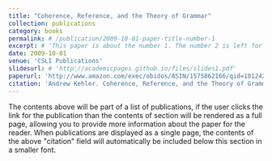 ```yaml
---
title: "Coherence, Reference, and the Theory of Grammar"
collection: publications
category: books
permalink: # /publication/2009-10-01-paper-title-number-1
excerpt: # 'This paper is about the number 1. The number 2 is left for future work.'
date: 2009-10-01
venue: 'CSLI Publications'
slidesurl: # 'http://academicpages.github.io/files/slides1.pdf'
paperurl: 'http://www.amazon.com/exec/obidos/ASIN/1575862166/qid=1012429713/sr=12-1/102-6901625-5880126' 
citation: 'Andrew Kehler. Coherence, Reference, and the Theory of Grammar, CSLI Publications, 2002.'
---
```


The contents above will be part of a list of publications, if the user clicks the link for the publication than the contents of section will be rendered as a full page, allowing you to provide more information about the paper for the reader. When publications are displayed as a single page, the contents of the above "citation" field will automatically be included below this section in a smaller font.

